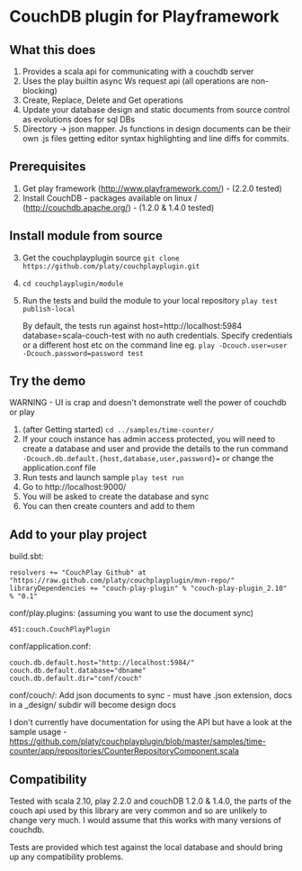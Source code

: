 CouchDB plugin for Playframework
============================================

What this does
--------------

1. Provides a scala api for communicating with a couchdb server
2. Uses the play builtin async Ws request api (all operations are non-blocking)
3. Create, Replace, Delete and Get operations
4. Update your database design and static documents from source control as evolutions does for sql DBs
5. Directory -> json mapper. Js functions in design documents can be their own .js files getting editor syntax highlighting and line diffs for commits.

Prerequisites
-------------

1. Get play framework (http://www.playframework.com/) - (2.2.0 tested)
2. Install CouchDB - packages available on linux / (http://couchdb.apache.org/) - (1.2.0 & 1.4.0 tested)

Install module from source
--------------------------

3. Get the couchplayplugin source `git clone https://github.com/platy/couchplayplugin.git`
4. `cd couchplayplugin/module`
5. Run the tests and build the module to your local repository `play test publish-local`

    By default, the tests run against host=http://localhost:5984 database=scala-couch-test with no auth credentials. Specify credentials or a different host etc on the command line eg. `play -Dcouch.user=user -Dcouch.password=password test`

Try the demo
------------
WARNING - UI is crap and doesn't demonstrate well the power of couchdb or play

1. (after Getting started) `cd ../samples/time-counter/`
2. If your couch instance has admin access protected, you will need to create a database and user and provide the details to the run command `-Dcouch.db.default.{host,database,user,password}=` or change the application.conf file
2. Run tests and launch sample `play test run`
3. Go to http://localhost:9000/
4. You will be asked to create the database and sync
5. You can then create counters and add to them

Add to your play project
------------------------

build.sbt:

    resolvers += "CouchPlay Github" at "https://raw.github.com/platy/couchplayplugin/mvn-repo/"
    libraryDependencies += "couch-play-plugin" % "couch-play-plugin_2.10" % "0.1"

conf/play.plugins: (assuming you want to use the document sync)

    451:couch.CouchPlayPlugin

conf/application.conf:

    couch.db.default.host="http://localhost:5984/"
    couch.db.default.database="dbname"
    couch.db.default.dir="conf/couch"

conf/couch/: Add json documents to sync - must have .json extension, docs in a _design/ subdir will become design docs

I don't currently have documentation for using the API but have a look at the sample usage - https://github.com/platy/couchplayplugin/blob/master/samples/time-counter/app/repositories/CounterRepositoryComponent.scala

Compatibility
-------------

Tested with scala 2.10, play 2.2.0 and couchDB 1.2.0 & 1.4.0, the parts of the couch api used by this library are very common and so are unlikely to change very much. I would assume that this works with many versions of couchdb.

Tests are provided which test against the local database and should bring up any compatibility problems.
